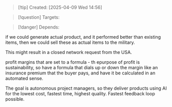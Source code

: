 
>[!tip] Created: [2025-04-09 Wed 14:56]

>[!question] Targets: 

>[!danger] Depends: 

if we could generate actual product, and it performed better than existing items, then we could sell these as actual items to the military.

This might result in a closed network request from the USA.

profit margins that are set to a formula - th epurpose of profit is sustainability, so have a formula that dials up or down the margin like an insurance premium that the buyer pays, and have it be calculated in an automated sense.

The goal is autonomous project managers, so they deliver products using AI for the lowest cost, fastest time, highest quality.  Fastest feedback loop possible.